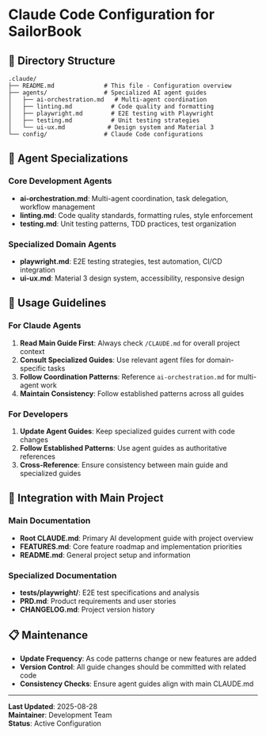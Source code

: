 # Claude Code Configuration for SailorBook

## 📁 Directory Structure

```
.claude/
├── README.md              # This file - Configuration overview
├── agents/                # Specialized AI agent guides
│   ├── ai-orchestration.md   # Multi-agent coordination
│   ├── linting.md           # Code quality and formatting
│   ├── playwright.md        # E2E testing with Playwright
│   ├── testing.md           # Unit testing strategies
│   └── ui-ux.md            # Design system and Material 3
└── config/                # Claude Code configurations
```

## 🤖 Agent Specializations

### Core Development Agents
- **ai-orchestration.md**: Multi-agent coordination, task delegation, workflow management
- **linting.md**: Code quality standards, formatting rules, style enforcement
- **testing.md**: Unit testing patterns, TDD practices, test organization

### Specialized Domain Agents
- **playwright.md**: E2E testing strategies, test automation, CI/CD integration
- **ui-ux.md**: Material 3 design system, accessibility, responsive design

## 🎯 Usage Guidelines

### For Claude Agents
1. **Read Main Guide First**: Always check `/CLAUDE.md` for overall project context
2. **Consult Specialized Guides**: Use relevant agent files for domain-specific tasks
3. **Follow Coordination Patterns**: Reference `ai-orchestration.md` for multi-agent work
4. **Maintain Consistency**: Follow established patterns across all guides

### For Developers
1. **Update Agent Guides**: Keep specialized guides current with code changes
2. **Follow Established Patterns**: Use agent guides as authoritative references
3. **Cross-Reference**: Ensure consistency between main guide and specialized guides

## 🔗 Integration with Main Project

### Main Documentation
- **Root CLAUDE.md**: Primary AI development guide with project overview
- **FEATURES.md**: Core feature roadmap and implementation priorities
- **README.md**: General project setup and information

### Specialized Documentation
- **tests/playwright/**: E2E test specifications and analysis
- **PRD.md**: Product requirements and user stories
- **CHANGELOG.md**: Project version history

## 📋 Maintenance

- **Update Frequency**: As code patterns change or new features are added
- **Version Control**: All guide changes should be committed with related code
- **Consistency Checks**: Ensure agent guides align with main CLAUDE.md

---

**Last Updated**: 2025-08-28  
**Maintainer**: Development Team  
**Status**: Active Configuration